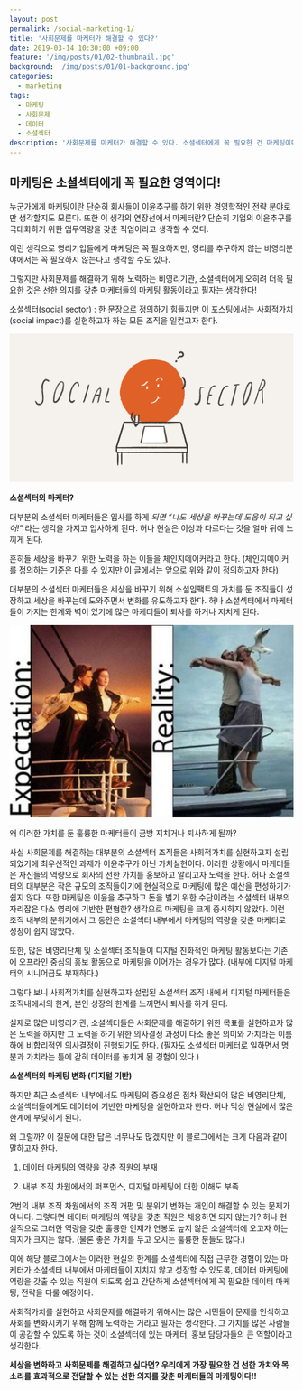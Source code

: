 ```yaml
---
layout: post
permalink: /social-marketing-1/
title: '사회문제를 마케터가 해결할 수 있다?'
date: 2019-03-14 10:30:00 +09:00
feature: '/img/posts/01/02-thumbnail.jpg'
background: '/img/posts/01/01-background.jpg'
categories:
  - marketing
tags:
  - 마케팅
  - 사회문제
  - 데이터
  - 소셜섹터
description: '사회문제를 마케터가 해결할 수 있다. 소셜섹터에게 꼭 필요한 건 마케팅이다.'
---
```


## 마케팅은 소셜섹터에게 꼭 필요한 영역이다!



누군가에게 마케팅이란 단순히 회사들이 이윤추구를 하기 위한 경영학적인 전략 분야로만 생각할지도 모른다. 또한 이 생각의 연장선에서 마케터란? 단순히 기업의 이윤추구를 극대화하기 위한 업무역량을 갖춘 직업이라고 생각할 수 있다.

이런 생각으로 영리기업들에게 마케팅은 꼭 필요하지만, 영리를 추구하지 않는 비영리분야에서는 꼭 필요하지 않는다고 생각할 수도 있다. 

그렇지만 사회문제를 해결하기 위해 노력하는 비영리기관, 소셜섹터에게 오히려 더욱 필요한 것은 선한 의지를 갖춘 마케터들의 마케팅 활동이라고 필자는 생각한다!

소셜섹터(social sector) : 한 문장으로 정의하기 힘들지만 이 포스팅에서는 사회적가치(social impact)를 실현하고자 하는 모든 조직을 일컫고자 한다. 

![slowalk](/img/posts/01/01.png)

**소셜섹터의 마케터?**

대부분의 소셜섹터 마케터들은 입사를 하게 *되면 “나도 세상을 바꾸는데 도움이 되고 싶어!”* 라는 생각을 가지고 입사하게 된다. 허나 현실은 이상과 다르다는 것을 얼마 뒤에 느끼게 된다. 

흔히들 세상을 바꾸기 위한 노력을 하는 이들을 체인지메이커라고 한다. (체인지메이커를 정의하는 기준은 다를 수 있지만 이 글에서는 앞으로 위와 같이 정의하고자 한다)

대부분의 소셜섹터 마케터들은 세상을 바꾸기 위해 소셜임팩트의 가치를 둔 조직들이 성장하고 세상을 바꾸는데 도와주면서 변화를 유도하고자 한다. 허나 소셜섹터에서 마케터들이 가지는 한계와 벽이 있기에 많은 마케터들이 퇴사를 하거나 지치게 된다. 

![현실과이상](/img/posts/01/02.jfif)

왜 이러한 가치를 둔 훌륭한 마케터들이 금방 지치거나 퇴사하게 될까?

사실 사회문제를 해결하는 대부분의 소셜섹터 조직들은 사회적가치를 실현하고자 설립되었기에 최우선적인 과제가 이윤추구가 아닌 가치실현이다. 이러한 상황에서 마케터들은 자신들의 역량으로 회사의 선한 가치를 홍보하고 알리고자 노력을 한다. 허나 소셜섹터의 대부분은 작은 규모의 조직들이기에 현실적으로 마케팅에 많은 예산을 편성하기가 쉽지 않다. 또한 마케팅은 이윤을 추구하고 돈을 벌기 위한 수단이라는 소셜섹터 내부의 자리잡은 다소 영리에 기반한 편협한? 생각으로 마케팅을 크게 중시하지 않았다. 이런 조직 내부의 분위기에서 그 동안은 소셜섹터 내부에서 마케팅의 역량을 갖춘 마케터로 성장이 쉽지 않았다. 

또한, 많은 비영리단체 및 소셜섹터 조직들이 디지털 친화적인 마케팅 활동보다는 기존에 오프라인 중심의 홍보 활동으로 마케팅을 이어가는 경우가 많다. (내부에 디지털 마케터의 시니어급도 부재하다.) 

그렇다 보니 사회적가치를 실현하고자 설립된 소셜섹터 조직 내에서 디지털 마케터들은 조직내에서의 한계, 본인 성장의 한계를 느끼면서 퇴사를 하게 된다. 

실제로 많은 비영리기관, 소셜섹터들은 사회문제를 해결하기 위한 목표를 실현하고자 많은 노력을 하지만 그 노력을 하기 위한 의사결정 과정이 다소 좋은 의미와 가치라는 이름하에 비합리적인 의사결정이 진행되기도 한다. (필자도 소셜섹터 마케터로 일하면서 명분과 가치라는 틀에 갇혀 데이터를 놓치게 된 경험이 있다.)

**소셜섹터의 마케팅 변화 (디지털 기반)** 

하지만 최근 소셜섹터 내부에서도 마케팅의 중요성은 점차 확산되어 많은 비영리단체, 소셜섹터들에게도 데이터에 기반한 마케팅을 실현하고자 한다. 허나 막상 현실에서 많은 한계에 부딪히게 된다. 

왜 그럴까? 이 질문에 대한 답은 너무나도 많겠지만 이 블로그에서는 크게 다음과 같이 말하고자 한다. 

1. 데이터 마케팅의 역량을 갖춘 직원의 부재

2. 내부 조직 차원에서의 퍼포먼스, 디지털 마케팅에 대한 이해도 부족

2번의 내부 조직 차원에서의 조직 개편 및 분위기 변화는 개인이 해결할 수 있는 문제가 아니다. 그렇다면 데이터 마케팅의 역량을 갖춘 직원은 채용하면 되지 않는가? 허나 현실적으로 그러한 역량을 갖춘 훌륭한 인재가 연봉도 높지 않은 소셜섹터에 오고자 하는 의지가 크지는 않다. (물론 좋은 가치를 두고 오시는 훌륭한 분들도 많다.)

이에 해당 블로그에서는 이러한 현실의 한계를 소셜섹터에 직접 근무한 경험이 있는 마케터가 소셜섹터 내부에서 마케터들이 지치지 않고 성장할 수 있도록, 데이터 마케팅에 역량을 갖출 수 있는 직원이 되도록 쉽고 간단하게 소셜섹터에게 꼭 필요한 데이터 마케팅, 전략을 다룰 예정이다. 

사회적가치를 실현하고 사회문제를 해결하기 위해서는 많은 시민들이 문제를 인식하고 사회를 변화시키기 위해 함께 노력하는 거라고 필자는 생각한다. 그 가치를 많은 사람들이 공감할 수 있도록 하는 것이 소셜섹터에 있는 마케터, 홍보 담당자들의 큰 역할이라고 생각한다. 

**세상을 변화하고 사회문제를 해결하고 싶다면? 우리에게 가장 필요한 건 선한 가치와 목소리를 효과적으로 전달할 수 있는 선한 의지를 갖춘 마케터들의 마케팅이다!!**

